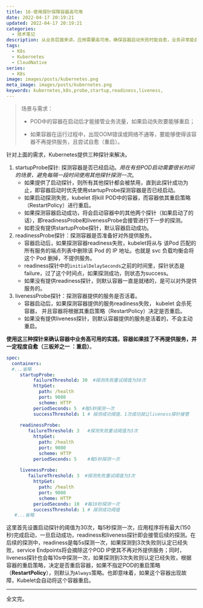 ```yaml
---
title: 16-使用探针保障容器高可用
date: 2022-04-17 20:19:21
updated: 2022-04-17 20:19:21
categories: 
  - 技术笔记
description: 从业务层面来讲，应用需要高可用，确保容器启动失败时能自愈，业务异常能自愈。
tags: 
  - K8s
  - Kubernetes
  - CloudNative
series:
  - K8s
image: images/posts/kubernetes.png
meta_image: images/posts/kubernetes.png
keywords: kubernetes,k8s,probe,startup,readiness,liveness,
---
```


> 场景与需求：
> 
> - POD中的容器在启动后才能接管业务流量，如果启动失败要能够重启；
>     
> - 如果容器在运行过程中，出现OOM错误或网络不通等，要能够使得该容器不再提供服务，且尝试自愈（重启）。
>     

针对上面的需求，Kubernetes提供三种探针来解决。

1.  startupProbe探针: 探测容器是否已经启动。*用在有些POD启动需要很长时间的场景，避免每隔一段时间使用其他探针探测一次*。
    - 如果提供了启动探针，则所有其他探针都会被禁用，直到此探针成功为止，即容器启动时优先使用startupProbe探测容器是否已经启动。
    - 如果启动探测失败，kubelet 将kill POD中的容器，而容器依其重启策略（RestartPolicy）进行重启。
    - 如果探测容器启动成功，将会启动容器中的其他两个探针（如果启动了的话），即readinessProbe和livenessProbe会接管进行下一步的探测。
    - 如若没有提供startupProbe探针，默认容器启动成功。
2.  readinessProbe探针：探测容器是否准备好对外提供服务。
    - 容器启动后，如果探测容器readiness失败，kubelet将从与 该Pod 匹配的所有服务的端点列表中删除该 Pod 的 IP 地址。也就是 svc 负载均衡会将这个 Pod 删掉，不提供服务。
    - readiness探针中的`initialDelaySeconds`之前的时间里，探针状态是failure，过了这个时间点，如果探测成功，则状态为success。
    - 如果没有提供readiness探针，则默认容器一直是就绪的，是可以对外提供服务的。
3.  livenessProbe探针：探测容器提供的服务是否活着。
    - 容器启动后，如果探测容器提供的服务readiness失败， kubelet 会杀死容器， 并且容器将根据其重启策略（RestartPolicy）决定是否重启。
    - 如果没有提供liveness探针，则默认容器提供的服务是活着的，不会主动重启。

**使用这三种探针来确认容器中业务高可用的实践，容器如果挂了不再提供服务，并一定程度自愈（三板斧之一 ：重启）**。

```yaml
spec:
  containers:
  #...省略
     startupProbe:
          failureThreshold: 30  #探测失败重试阈值为30次
          httpGet:
            path: /health
            port: 9080
            scheme: HTTP
          periodSeconds: 5  #每5秒探测一次
          successThreshold: 1 # 探测成功阈值，1次成功就让liveness探针接管
          
     readinessProbe:
        failureThreshold: 3   #探测失败重试阈值为3次
          httpGet:
            path: /health
            port: 9080
            scheme: HTTP
          periodSeconds: 5    #每5秒探测一次   
          
     livenessProbe:
        failureThreshold: 3  #探测失败重试阈值为3次
          httpGet:
            path: /health
            port: 9080
            scheme: HTTP
          periodSeconds: 10  #每10秒探测一次
          successThreshold: 1 # 探测成功阈值 
   #...省略  
```

这里首先设置启动探针的阈值为30次，每5秒探测一次，应用程序将有最大(150秒)完成启动，一旦启动成功，readiness和liveness探针即会接管后续的探测。在后续的探测中，readiness是每5s探测一次，如果探测到3次失败则认定已经失败，service Endpoints将会摘除这个POD IP使其不再对外提供服务；同时，liveness探针也会每10s中探测一次，如果探测到3次失败则认定已经失败，根据容器的重启策略，决定是否重启容器，如果不指定POD的重启策略（**RestartPolicy**），则默认为`Always`策略。也即意味着，如果这个容器出现故障，Kubelet会自动将这个容器重启。

---

全文完。
